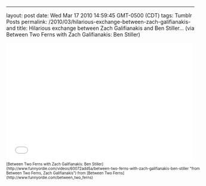 ---
layout: post
date: Wed Mar 17 2010 14:59:45 GMT-0500 (CDT)
tags: Tumblr Posts
permalink: /2010/03/hilarious-exchange-between-zach-galifianakis-and
title: Hilarious exchange between Zach Galifianakis and Ben Stiller&hellip;
(via Between Two Ferns with Zach Galifianakis: Ben Stiller)

<iframe src="//www.funnyordie.com/embed/60072add5a" width="500" height="318" frameborder="0" allowfullscreen="" webkitallowfullscreen="" mozallowfullscreen=""></iframe>

<div style="text-align:left;font-size:x-small;margin-top:0;width:540px;">[Between Two Ferns with Zach Galifianakis: Ben Stiller](http://www.funnyordie.com/videos/60072add5a/between-two-ferns-with-zach-galifianakis-ben-stiller "from Between Two Ferns, Zach Galifianakis") from [Between Two Ferns](http://www.funnyordie.com/between_two_ferns)</div>
